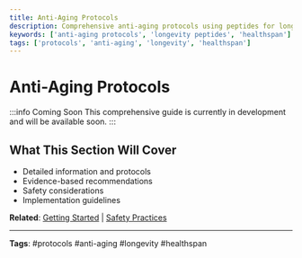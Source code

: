 ```yaml
---
title: Anti-Aging Protocols
description: Comprehensive anti-aging protocols using peptides for longevity and healthspan optimization.
keywords: ['anti-aging protocols', 'longevity peptides', 'healthspan']
tags: ['protocols', 'anti-aging', 'longevity', 'healthspan']
---
```


# Anti-Aging Protocols

:::info Coming Soon
This comprehensive guide is currently in development and will be available soon.
:::

## What This Section Will Cover

- Detailed information and protocols
- Evidence-based recommendations
- Safety considerations
- Implementation guidelines

**Related**: [Getting Started](../implementation/getting-started) | [Safety Practices](../ebook/safety-practices)

---

**Tags**: #protocols #anti-aging #longevity #healthspan
